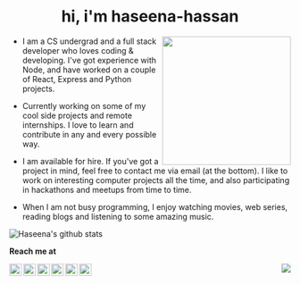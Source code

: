 


<h1 align="center">hi, i'm haseena-hassan</h1>

<img align='right' src="https://media.giphy.com/media/ieyl9zmCjO4b4t6qoY/giphy.gif" width="230">

- I am a CS undergrad and a full stack developer who loves coding & developing. I've got experience with Node, and have worked on a couple of React, Express and Python projects.
- Currently working on some of my cool side projects and remote internships. I love to learn and contribute in any and every possible way.
- I am available for hire. If you've got a project in mind, feel free to contact me via email (at the bottom). I like to work on interesting computer projects all the time, and also participating in hackathons and meetups from time to time.

- When I am not busy programming, I enjoy watching movies, web series, reading blogs and listening to some amazing music.


![Haseena's github stats](https://github-readme-stats.vercel.app/api?username=haseena-hassan&theme=default&show_icons=true)

<!-- ![Top Langs](https://github-readme-stats.vercel.app/api/top-langs/?username=haseena-hassan&layout=compact)  -->



**Reach me at**


<a href="https://linkedin.com/in/haseena-hassan">
  <img align="left" alt="Haseena's Linkdein" width="22px" src="https://cdn.jsdelivr.net/npm/simple-icons@v3/icons/linkedin.svg" />
</a>
<a href="https://github.com/haseena-hassan">
  <img align="left" alt="Haseena's Github" width="22px" src="https://cdn.jsdelivr.net/npm/simple-icons@v3/icons/github.svg" />
</a>
<a href="https://wa.me/+919446712614">
  <img align="left" alt="Haseena's Whatsapp" width="22px" src="https://cdn.jsdelivr.net/npm/simple-icons@v3/icons/whatsapp.svg" />
</a>
<a href="https://instagram.com/ha.c.na">
  <img align="left" alt="Haseena's Instagram" width="22px" src="https://cdn.jsdelivr.net/npm/simple-icons@v3/icons/instagram.svg" />
</a>
<a href="mailto:haseena2199@gmail.com">
  <img align="left" alt="Haseena's Gmail" width="22px" src="https://cdn.jsdelivr.net/npm/simple-icons@v3/icons/gmail.svg" />
</a>
<a href="https://twitter.com/HaseenaHassan4">
  <img align="left" alt="Haseena's Twitter" width="22px" src="https://cdn.jsdelivr.net/npm/simple-icons@v3/icons/twitter.svg" />
</a>

<img align='right' src="https://pageview.vercel.app/?github_user=haseena-hassan">
